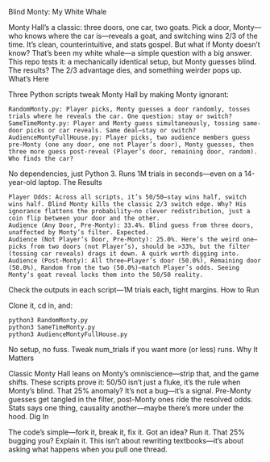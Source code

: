 Blind Monty: My White Whale

Monty Hall’s a classic: three doors, one car, two goats. Pick a door, Monty—who knows where the car is—reveals a goat, and switching wins 2/3 of the time. It’s clean, counterintuitive, and stats gospel. But what if Monty doesn’t know? That’s been my white whale—a simple question with a big answer. This repo tests it: a mechanically identical setup, but Monty guesses blind. The results? The 2/3 advantage dies, and something weirder pops up.
What’s Here

Three Python scripts tweak Monty Hall by making Monty ignorant:

    RandomMonty.py: Player picks, Monty guesses a door randomly, tosses trials where he reveals the car. One question: stay or switch?
    SameTimeMonty.py: Player and Monty guess simultaneously, tossing same-door picks or car reveals. Same deal—stay or switch?
    AudienceMontyFullHouse.py: Player picks, two audience members guess pre-Monty (one any door, one not Player’s door), Monty guesses, then three more guess post-reveal (Player’s door, remaining door, random). Who finds the car?

No dependencies, just Python 3. Runs 1M trials in seconds—even on a 14-year-old laptop.
The Results

    Player Odds: Across all scripts, it’s 50/50—stay wins half, switch wins half. Blind Monty kills the classic 2/3 switch edge. Why? His ignorance flattens the probability—no clever redistribution, just a coin flip between your door and the other.
    Audience (Any Door, Pre-Monty): 33.4%. Blind guess from three doors, unaffected by Monty’s filter. Expected.
    Audience (Not Player’s Door, Pre-Monty): 25.0%. Here’s the weird one—picks from two doors (not Player’s), should be >33%, but the filter (tossing car reveals) drags it down. A quirk worth digging into.
    Audience (Post-Monty): All three—Player’s door (50.0%), Remaining door (50.0%), Random from the two (50.0%)—match Player’s odds. Seeing Monty’s goat reveal locks them into the 50/50 reality.

Check the outputs in each script—1M trials each, tight margins.
How to Run

Clone it, cd in, and:

    python3 RandomMonty.py
    python3 SameTimeMonty.py
    python3 AudienceMontyFullHouse.py

No setup, no fuss. Tweak num_trials if you want more (or less) runs.
Why It Matters

Classic Monty Hall leans on Monty’s omniscience—strip that, and the game shifts. These scripts prove it: 50/50 isn’t just a fluke, it’s the rule when Monty’s blind. That 25% anomaly? It’s not a bug—it’s a signal. Pre-Monty guesses get tangled in the filter, post-Monty ones ride the resolved odds. Stats says one thing, causality another—maybe there’s more under the hood.
Dig In

The code’s simple—fork it, break it, fix it. Got an idea? Run it. That 25% bugging you? Explain it. This isn’t about rewriting textbooks—it’s about asking what happens when you pull one thread.
